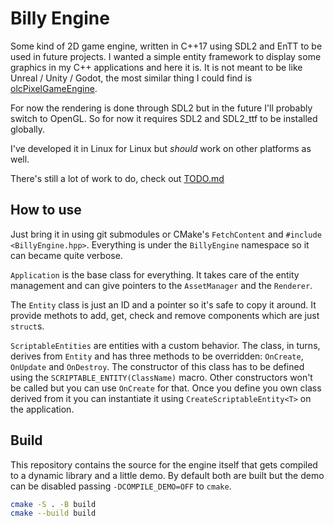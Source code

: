 # Billy Engine

Some kind of 2D game engine, written in C++17 using SDL2 and EnTT to be used in future projects.
I wanted a simple entity framework to display some graphics in my C++ applications and here it is.
It is not meant to be like Unreal / Unity / Godot,
the most similar thing I could find is [olcPixelGameEngine](https://github.com/OneLoneCoder/olcPixelGameEngine).

For now the rendering is done through SDL2 but in the future I'll probably switch to OpenGL.
So for now it requires SDL2 and SDL2_ttf to be installed globally.

I've developed it in Linux for Linux but _should_ work on other platforms as well.

There's still a lot of work to do, check out [TODO.md](TODO.md)

## How to use

Just bring it in using git submodules or CMake's `FetchContent` and `#include <BillyEngine.hpp>`.
Everything is under the `BillyEngine` namespace so it can became quite verbose.

`Application` is the base class for everything.
It takes care of the entity management and can give pointers to the `AssetManager` and the `Renderer`.

The `Entity` class is just an ID and a pointer so it's safe to copy it around.
It provide methots to add, get, check and remove components which are just `struct`s.

`ScriptableEntities` are entities with a custom behavior. 
The class, in turns, derives from `Entity` and has three methods to be overridden: `OnCreate`, `OnUpdate` and `OnDestroy`.
The constructor of this class has to be defined using the `SCRIPTABLE_ENTITY(ClassName)` macro.
Other constructors won't be called but you can use `OnCreate` for that.
Once you define you own class derived from it you can instantiate it using `CreateScriptableEntity<T>` on the application.

## Build

This repository contains the source for the engine itself that gets compiled to a dynamic library and a little demo.
By default both are built but the demo can be disabled passing `-DCOMPILE_DEMO=OFF` to `cmake`.

```sh
cmake -S . -B build
cmake --build build
```
